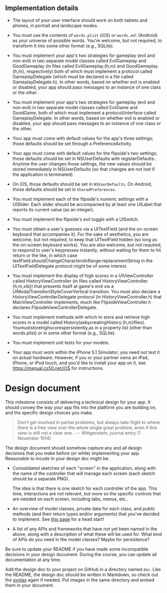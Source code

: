 
## Implementation details

* The layout of your user interface should work on both tablets and phones, in portrait and landscape modes.

* You must use the contents of `words.plist` (iOS) or `words.xml` (Android) as your universe of possible words. You're welcome, but not required, to transform it into some other format (e.g., SQLite).

* You must implement your app's two strategies for gameplay (evil and non-evil) in two separate model classes called EvilGameplay and GoodGameplay (in files called EvilGameplay.{h,m} and GoodGameplay.{h,m}, respectively) both of which must implement a protocol called GameplayDelegate (which must be declared in a file called GameplayDelegate.h). In other words, based on whether evil is enabled or disabled, your app should pass messages to an instance of one class or the other.

* You must implement your app's two strategies for gameplay (evil and non-evil) in two separate model classes called EvilGame and GoodGame, both of which must implement a protocol/interface called GameplayDelegate. In other words, based on whether evil is enabled or disabled, your app should pass messages to an instance of one class or the other.

* Your app must come with default values for the app's three settings; those defaults should be set through a PreferenceActivity.

* Your app must come with default values for the flipside's two settings; those defaults should be set in NSUserDefaults with registerDefaults:. Anytime the user changes those settings, the new values should be stored immediately in NSUserDefaults (so that changes are not lost if the application is terminated).

* On iOS, those defaults should be set in `NSUserDefaults`. On Android, those defaults should be set in `SharedPreferences`.

* You must implement each of the flipside's numeric settings with a UISlider. Each slider should be accompanied by at least one UILabel that reports its current value (as an integer).

* You must implement the flipside's evil toggle with a UISwitch.

* You must obtain a user's guesses via a UITextField (and the on-screen keyboard that accompanies it). For the sake of aesthetics, you are welcome, but not required, to keep that UITextField hidden (so long as the on-screen keyboard works). You are also welcome, but not required, to respond to user's keypresses instantly, without waiting for them to hit return or the like, in which case textField:shouldChangeCharactersInRange:replacementString in the UITextFieldDelegate protocol might be of some interest.

* You must implement the display of high scores in a UIViewController called HistoryViewController (in files called HistoryViewController.{h,m,xib}) that presents itself at game's end via a UIModalTransitionStyleCoverVertical transition. You must also declare a HistoryViewControllerDelegate protocol (in HistoryViewController.h) that MainViewController implements, much like FlipsideViewController.h declares FlipsideViewControllerDelegate.

* You must implement methods with which to store and retrieve high scores in a model called History(asbycreatingHistory.{h,m}files). Youmuststorehighscorespersistently,as in a property list (other than words.plist) or in some other format (e.g., SQLite).

* You must implement unit tests for your models.

* Your app must work within the iPhone 5.1 Simulator; you need not test it on
  actual hardware. However, if you or your partner owns an iPad, iPhone, or
  iPod touch, and you'd like to install your app on it, see
  https://manual.cs50.net/iOS for instructions.

# Design document #



This milestone consists of delivering a technical design for your app. It
should convey the way your app fits into the platform you are building on, and
the specific design choices you make.

> Don't get involved in partial problems, but always take flight to where there is a free view over the whole single great problem, even if this view is still not a clear one. --- Wittgenstein, journal entry (1 November 1914)

The design document should somehow capture any and all design decisions that
you make before (or while) implementing your app. Reasonable to incude in your
design doc might be:

* Consolidated sketches of each "screen" in the application, along with the name of the controller that will manage each screen (each sketch should be a separate PNG).

    The idea is that there is one sketch for each controller of the app. This time, interactions are not relevant, but more so the specific controls that are needed on each screen, including tabs, menus, etc..

* An overview of model classes, private data for each class, and *public* methods (and their return types and/or arguments) that you've decided to implement. See [this page](http://www.agilemodeling.com/artifacts/classDiagram.htm) for a head start!

* A list of any APIs and frameworks that have not yet been named in the above, along with a description of what these will be used for. What kind of APIs do you need in the model classes? Maybe for persistence?

Be sure to update your README if you have made some incompatible decisions in
your design document. During the course, you can update all documentation at any time.

Add the design doc to your project on GitHub in a directory named `doc`. Like
the README, the design doc should be written in Markdown, so check out the
[syntax] again if needed. Put images in the same directory and embed them in your document.

[syntax]: http://daringfireball.net/projects/markdown/syntax
